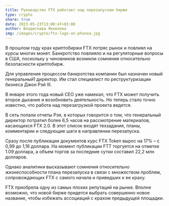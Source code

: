 ```yaml
---
title: Руководство FTX работает над перезапуском биржи
type: crypto
share: true
date: 2023-05-23T13:00:47+03:00
author: Владислава Яковлева
img: /images/crypto/ftx-logo-on-phonea.jpg
---
```

В прошлом году крах криптобиржи FTX потряс рынок и повлиял на курсы многих монет. Банкротство повлияло и на регуляторные вопросы в США, поскольку у чиновников возникли сомнения относительно безопасности криптобирж.

Для управления процессом банкротства компании был назначен новый генеральный1 директор. Им стал специалист по реструктуризации бизнеса Джон Рэй III.

В январе этого года новый CEO уже намекал, что FTX может получить второе дыхание и возобновить деятельность. Но теперь стало точно известно, что работа над перезагрузкой проекта ведется.

В сеть попали отчеты Рэя, в которых говорится о том, что генеральный директор потратил более 6,5 часов на рассмотрение материалов, касающихся FTX 2.0. В этот список входят техзадания, планы, комментарии и следующие шаги в направлении перезапуска.

Сразу после публикации документов курс FTX Token вырос на 17% – с 0,99 до 1,16 доллара. На момент публикации FTT торгуется на отметке 1.09 доллара, а объем торгов за последние сутки составил 22,2 млн долларов.

Однако аналитики высказывают сомнения относительно жизнеспособности плана перезапуска в связи с множеством проблем, сопровождающих FTX с самого начала и приведших к ее краху.

FTX приобрела одну из самых плохих репутаций на рынке. Вполне возможно, что новой бирже придется выбрать совершенно новое название, чтобы избежать ассоциаций с крахом предыдущей площадки.
